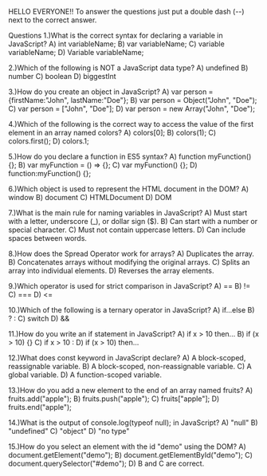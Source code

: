 HELLO EVERYONE!! To answer the questions just put a double dash (--) next to the correct answer.

Questions
1.)What is the correct syntax for declaring a variable in JavaScript?
A) int variableName;
B) var variableName;
C) variable variableName;
D) Variable variableName;

2.)Which of the following is NOT a JavaScript data type?
A) undefined
B) number
C) boolean
D) biggestInt

3.)How do you create an object in JavaScript?
A) var person = {firstName:"John", lastName:"Doe"};
B) var person = Object("John", "Doe");
C) var person = ["John", "Doe"];
D) var person = new Array("John", "Doe");

4.)Which of the following is the correct way to access the value of the first element in an array named colors?
A) colors[0];
B) colors(1);
C) colors.first();
D) colors.1;

5.)How do you declare a function in ES5 syntax?
A) function myFunction() {};
B) var myFunction = () => {};
C) var myFunction() {};
D) function:myFunction() {};

6.)Which object is used to represent the HTML document in the DOM?
A) window
B) document
C) HTMLDocument
D) DOM

7.)What is the main rule for naming variables in JavaScript?
A) Must start with a letter, underscore (\_), or dollar sign ($).
B) Can start with a number or special character.
C) Must not contain uppercase letters.
D) Can include spaces between words.

8.)How does the Spread Operator work for arrays?
A) Duplicates the array.
B) Concatenates arrays without modifying the original arrays.
C) Splits an array into individual elements.
D) Reverses the array elements.

9.)Which operator is used for strict comparison in JavaScript?
A) ==
B) !=
C) ===
D) <=

10.)Which of the following is a ternary operator in JavaScript?
A) if...else
B) ? :
C) switch
D) &&

11.)How do you write an if statement in JavaScript?
A) if x > 10 then...
B) if (x > 10) {}
C) if x > 10 :
D) if (x > 10) then...

12.)What does const keyword in JavaScript declare?
A) A block-scoped, reassignable variable.
B) A block-scoped, non-reassignable variable.
C) A global variable.
D) A function-scoped variable.

13.)How do you add a new element to the end of an array named fruits?
A) fruits.add("apple");
B) fruits.push("apple");
C) fruits["apple"];
D) fruits.end("apple");

14.)What is the output of console.log(typeof null); in JavaScript?
A) "null"
B) "undefined"
C) "object"
D) "no type"

15.)How do you select an element with the id "demo" using the DOM?
A) document.getElement("demo");
B) document.getElementById("demo");
C) document.querySelector("#demo");
D) B and C are correct.
